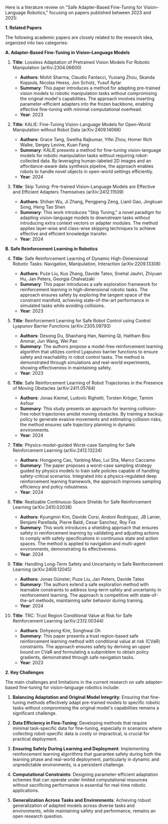Here is a literature review on "Safe Adapter-Based Fine-Tuning for Vision–Language Robotics," focusing on papers published between 2023 and 2025:

**1. Related Papers**

The following academic papers are closely related to the research idea, organized into two categories:

**A. Adapter-Based Fine-Tuning in Vision–Language Models**

1. **Title**: Lossless Adaptation of Pretrained Vision Models For Robotic Manipulation (arXiv:2304.06600)
   - **Authors**: Mohit Sharma, Claudio Fantacci, Yuxiang Zhou, Skanda Koppula, Nicolas Heess, Jon Scholz, Yusuf Aytar
   - **Summary**: This paper introduces a method for adapting pre-trained vision models to robotic manipulation tasks without compromising the original model's capabilities. The approach involves inserting parameter-efficient adapters into the frozen backbone, enabling effective fine-tuning with minimal computational overhead.
   - **Year**: 2023

2. **Title**: KALIE: Fine-Tuning Vision-Language Models for Open-World Manipulation without Robot Data (arXiv:2409.14066)
   - **Authors**: Grace Tang, Swetha Rajkumar, Yifei Zhou, Homer Rich Walke, Sergey Levine, Kuan Fang
   - **Summary**: KALIE presents a method for fine-tuning vision-language models for robotic manipulation tasks without requiring robot-collected data. By leveraging human-labeled 2D images and an affordance-aware data synthesis pipeline, the approach enables robots to handle novel objects in open-world settings efficiently.
   - **Year**: 2024

3. **Title**: Skip Tuning: Pre-trained Vision-Language Models are Effective and Efficient Adapters Themselves (arXiv:2412.11509)
   - **Authors**: Shihan Wu, Ji Zhang, Pengpeng Zeng, Lianli Gao, Jingkuan Song, Heng Tao Shen
   - **Summary**: This work introduces "Skip Tuning," a novel paradigm for adapting vision-language models to downstream tasks without introducing extra context vectors or adapter modules. The method applies layer-wise and class-wise skipping techniques to achieve effective and efficient knowledge transfer.
   - **Year**: 2024

**B. Safe Reinforcement Learning in Robotics**

4. **Title**: Safe Reinforcement Learning of Dynamic High-Dimensional Robotic Tasks: Navigation, Manipulation, Interaction (arXiv:2209.13308)
   - **Authors**: Puze Liu, Kuo Zhang, Davide Tateo, Snehal Jauhri, Zhiyuan Hu, Jan Peters, Georgia Chalvatzaki
   - **Summary**: This paper introduces a safe exploration framework for reinforcement learning in high-dimensional robotic tasks. The approach ensures safety by exploring the tangent space of the constraint manifold, achieving state-of-the-art performance in simulated tasks while avoiding collisions.
   - **Year**: 2023

5. **Title**: Reinforcement Learning for Safe Robot Control using Control Lyapunov Barrier Functions (arXiv:2305.09793)
   - **Authors**: Desong Du, Shaohang Han, Naiming Qi, Haitham Bou Ammar, Jun Wang, Wei Pan
   - **Summary**: The authors propose a model-free reinforcement learning algorithm that utilizes control Lyapunov barrier functions to ensure safety and reachability in robot control tasks. The method is demonstrated through simulations and real-world experiments, showing effectiveness in maintaining safety.
   - **Year**: 2023

6. **Title**: Safe Reinforcement Learning of Robot Trajectories in the Presence of Moving Obstacles (arXiv:2411.05784)
   - **Authors**: Jonas Kiemel, Ludovic Righetti, Torsten Kröger, Tamim Asfour
   - **Summary**: This study presents an approach for learning collision-free robot trajectories amidst moving obstacles. By training a backup policy to generate evasive movements and estimating collision risks, the method ensures safe trajectory planning in dynamic environments.
   - **Year**: 2024

7. **Title**: Physics-model-guided Worst-case Sampling for Safe Reinforcement Learning (arXiv:2412.13224)
   - **Authors**: Hongpeng Cao, Yanbing Mao, Lui Sha, Marco Caccamo
   - **Summary**: The paper proposes a worst-case sampling strategy guided by physics models to train safe policies capable of handling safety-critical scenarios. Integrated into a physics-regulated deep reinforcement learning framework, the approach improves sampling efficiency and policy robustness.
   - **Year**: 2024

8. **Title**: Realizable Continuous-Space Shields for Safe Reinforcement Learning (arXiv:2410.02038)
   - **Authors**: Kyungmin Kim, Davide Corsi, Andoni Rodriguez, JB Lanier, Benjami Parellada, Pierre Baldi, Cesar Sanchez, Roy Fox
   - **Summary**: This work introduces a shielding approach that ensures safety in reinforcement learning by validating and adjusting actions to comply with safety specifications in continuous state and action spaces. The method is applied to navigation and multi-agent environments, demonstrating its effectiveness.
   - **Year**: 2024

9. **Title**: Handling Long-Term Safety and Uncertainty in Safe Reinforcement Learning (arXiv:2409.12045)
   - **Authors**: Jonas Günster, Puze Liu, Jan Peters, Davide Tateo
   - **Summary**: The authors extend a safe exploration method with learnable constraints to address long-term safety and uncertainty in reinforcement learning. The approach is competitive with state-of-the-art methods, maintaining safer behavior during training.
   - **Year**: 2024

10. **Title**: TRC: Trust Region Conditional Value at Risk for Safe Reinforcement Learning (arXiv:2312.00344)
    - **Authors**: Dohyeong Kim, Songhwai Oh
    - **Summary**: This paper presents a trust region-based safe reinforcement learning method with conditional value at risk (CVaR) constraints. The approach ensures safety by deriving an upper bound on CVaR and formulating a subproblem to obtain policy gradients, demonstrated through safe navigation tasks.
    - **Year**: 2023

**2. Key Challenges**

The main challenges and limitations in the current research on safe adapter-based fine-tuning for vision–language robotics include:

1. **Balancing Adaptation and Original Model Integrity**: Ensuring that fine-tuning methods effectively adapt pre-trained models to specific robotic tasks without compromising the original model's capabilities remains a significant challenge.

2. **Data Efficiency in Fine-Tuning**: Developing methods that require minimal task-specific data for fine-tuning, especially in scenarios where collecting robot-specific data is costly or impractical, is crucial for practical deployment.

3. **Ensuring Safety During Learning and Deployment**: Implementing reinforcement learning algorithms that guarantee safety during both the learning phase and real-world deployment, particularly in dynamic and unpredictable environments, is a persistent challenge.

4. **Computational Constraints**: Designing parameter-efficient adaptation schemes that can operate under limited computational resources without sacrificing performance is essential for real-time robotic applications.

5. **Generalization Across Tasks and Environments**: Achieving robust generalization of adapted models across diverse tasks and environments, while maintaining safety and performance, remains an open research question. 